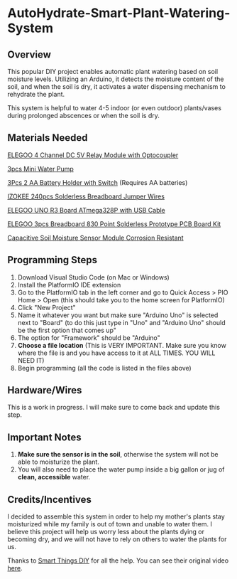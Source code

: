# AutoHydrate-Smart-Plant-Watering-System
## Overview
This popular DIY project enables automatic plant watering based on soil moisture levels. Utilizing an Arduino, it detects the moisture content of the soil, and when the soil is dry, it activates a water dispensing mechanism to rehydrate the plant.

This system is helpful to water 4-5 indoor (or even outdoor) plants/vases during prolonged abscences or when the soil is dry.
## Materials Needed
[ELEGOO 4 Channel DC 5V Relay Module with Optocoupler](https://www.amazon.com/dp/B09ZQS2JRD?ref_=pe_125775000_1044873430_t_fed_asin_title)

[3pcs Mini Water Pump](https://www.amazon.com/dp/B07TMW5CDM?ref_=pe_125775000_1044873430_t_fed_asin_title)

[3Pcs 2 AA Battery Holder with Switch](https://www.amazon.com/dp/B076CB5B2R?ref_=pe_125775000_1044873430_t_fed_asin_title) (Requires AA batteries)

[IZOKEE 240pcs Solderless Breadboard Jumper Wires](https://www.amazon.com/dp/B08151TQHG?ref_=pe_125775000_1044873430_t_fed_asin_title)

[ELEGOO UNO R3 Board ATmega328P with USB Cable](https://www.amazon.com/dp/B01EWOE0UU?ref_=pe_125775000_1044873430_t_fed_asin_title)

[ELEGOO 3pcs Breadboard 830 Point Solderless Prototype PCB Board Kit](https://www.amazon.com/dp/B01EV6LJ7G?ref_=pe_125775000_1044873430_t_fed_asin_title)

[Capacitive Soil Moisture Sensor Module Corrosion Resistant](https://www.amazon.com/dp/B07SYBSHGX?ref_=pe_125775000_1044873430_t_fed_asin_title)
## Programming Steps
1. Download Visual Studio Code (on Mac or Windows)
2. Install the PlatformIO IDE extension
3. Go to the PlatformIO tab in the left corner and go to Quick Access > PIO Home > Open (this should take you to the home screen for PlatformIO)
4. Click "New Project"
5. Name it whatever you want but make sure "Arduino Uno" is selected next to "Board" (to do this just type in "Uno" and "Arduino Uno" should be the first option that comes up"
6. The option for "Framework" should be "Arduino"
7. **Choose a file location** (This is VERY IMPORTANT. Make sure you know where the file is and you have access to it at ALL TIMES. YOU WILL NEED IT)
8. Begin programming (all the code is listed in the files above)
## Hardware/Wires
This is a work in progress. I will make sure to come back and update this step.
## Important Notes
1. **Make sure the sensor is in the soil**, otherwise the system will not be able to moisturize the plant.
2. You will also need to place the water pump inside a big gallon or jug of **clean, accessible** water.
## Credits/Incentives
I decided to assemble this system in order to help my mother's plants stay moisturized while my family is out of town and unable to water them. I believe this project will help us worry less about the plants dying or becoming dry, and we will not have to rely on others to water the plants for us.

Thanks to [Smart Things DIY](https://www.youtube.com/@smartthingsdiy) for all the help. You can see their original video [here](https://www.youtube.com/watch?v=b5GgpAN53r4).
